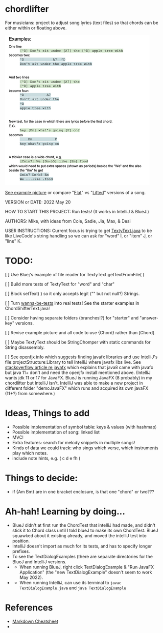 # chordlifter
For musicians: project to adjust song lyrics (text files) so that chords can be either within or floating above.

![ChordLifter samples](https://github.com/mroam/chordlifter/blob/main/project-desc/chordlifter-samples.png "ChordLifter")

[See example picture](https://github.com/mroam/chordlifter/blob/main/project-desc/chordlifter-samples.png) 
or compare "[Flat](../main/project-desc/survive-simple-flat.txt)" 
vs "[Lifted](../main/project-desc/survive-simple-lifted.txt)" 
versions of a song.

VERSION or DATE: 2022 May 20

HOW TO START THIS PROJECT: Run tests! (It works in IntelliJ & BlueJ.)

AUTHORS: Mike, with ideas from Cole, Sadie, Jia, Max, & Desi

USER INSTRUCTIONS: Current focus is trying to get [TextyText.java](https://github.com/mroam/chordlifter/blob/main/Texty-is-focus/TextyText.java) to be like
LiveCode's string handling so we can ask for "word" I, or "item" J, or "line" K.


# TODO:

[ ] Use Bluej's example of file reader for TextyText.getTextFromFile( )

[ ] Build more tests of TextyText for "word" and "char"

[ ] Block setText( ) so it only accepts legit ("" but not null?) Strings.

[ ] Turn [wanna-be-tests](https://github.com/mroam/chordlifter/blob/main/wanna-be-tests.txt) into real tests! See the starter examples in ChordShifterText.java!

[ ] Consider having separate folders (branches!?) for "starter" and "answer-key" versions.

[ ] Revise example picture and all code to use {Chord} rather than [Chord].

[ ] Maybe TextyText should be StringChomper with static commands for String disassembly.

[ ] See [openfjx info](https://openjfx.io/openjfx-docs/) which suggests finding javafx libraries and use IntelliJ's file:projectStructure:Library to tell IntelliJ where javafx libs live. See [stackoverflow article re javafx](https://stackoverflow.com/questions/35974003/javafx-comes-with-jdk-8) which explains that java8 came with javafx but java 11+ don't and need the openjfx install mentioned above. (IntelliJ wants jdk 11 or 17 for JavaFX. BlueJ is running JavaFX (8 probably) in my chordlifter but IntelliJ isn't. IntelliJ was able to make a new project in different folder  "demoJavaFX" which runs and acquired its own javaFX (11+?) from somewhere.)


# Ideas, Things to add
* Possible implementation of symbol table: keys & values (with hashmap)
* Possible implementation of song: linked list
* MVC!
* Extra features: search for melody snippets in multiple songs!
* Kinds of data we could track: who sings which verse, which instruments play which notes.
* include note hints, e.g. ( c d e fh )


# Things to decide: 
* if {Am Bm} are in one bracket enclosure, is that one "chord" or two???


# Ah-hah! Learning by doing...
* BlueJ didn't at first run the ChordTest that intelliJ had made,
and didn't stick it to Chord class until I told blueJ to make its own ChordTest. 
BlueJ squawked about it existing already, and moved the intelliJ test into position.
* IntelliJ doesn't import as much for its tests, and has to specify longer prefixes.
* To see the TextDialogExamples (there are separate directories for the BlueJ and IntelliJ versions.
* * When running BlueJ, right click TextDialogExample & "Run JavaFX Application" (the "new TextDialogExample" doesn't seem to work May 2022).
* * When running IntelliJ, can use its terminal to `javac TextDialogExample.java` and  `java TextDialogExample`

# References
* [Markdown Cheatsheet](https://github.com/adam-p/markdown-here/wiki/Markdown-Cheatsheet)
* 
